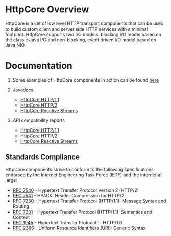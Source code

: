 <!--
    Licensed to the Apache Software Foundation (ASF) under one
    or more contributor license agreements.  See the NOTICE file
    distributed with this work for additional information
    regarding copyright ownership.  The ASF licenses this file
    to you under the Apache License, Version 2.0 (the
    "License"); you may not use this file except in compliance
    with the License.  You may obtain a copy of the License at
    
      http://www.apache.org/licenses/LICENSE-2.0
    
    Unless required by applicable law or agreed to in writing,
    software distributed under the License is distributed on an
    "AS IS" BASIS, WITHOUT WARRANTIES OR CONDITIONS OF ANY
    KIND, either express or implied.  See the License for the
    specific language governing permissions and limitations
    under the License.
-->

HttpCore Overview
=================

HttpCore is a set of low level HTTP transport components that can be used to build custom client and server side HTTP
services with a minimal footprint. HttpCore supports two I/O models: blocking I/O model based on the classic Java I/O
and non-blocking, event driven I/O model based on Java NIO.

Documentation
=============

1. Some examples of HttpCore components in action can be found [here](./examples.html)

1. Javadocs
    - [HttpCore HTTP/1.1](./current/httpcore5/apidocs/)
    - [HttpCore HTTP/2](./current/httpcore5-h2/apidocs/)
    - [HttpCore Reactive Streams](./current/httpcore5-reactive/apidocs/)

1. API compatibility reports
    - [HttpCore HTTP/1.1](./current/httpcore5/clirr-report.html)
    - [HttpCore HTTP/2](./current/httpcore5-h2/clirr-report.html)
    - [HttpCore Reactive Streams](./current/httpcore5-reactive/clirr-report.html)

Standards Compliance
--------------------

HttpCore components strive to conform to the following specifications endorsed by the Internet Engineering Task Force
(IETF) and the internet at large:

- [RFC 7540](http://tools.ietf.org/html/rfc7540) - Hypertext Transfer Protocol Version 2 (HTTP/2)
- [RFC 7541](http://tools.ietf.org/html/rfc7541) - HPACK: Header Compression for HTTP/2
- [RFC 7230](http://tools.ietf.org/html/rfc7230) - Hypertext Transfer Protocol (HTTP/1.1): Message Syntax and Routing
- [RFC 7231](http://tools.ietf.org/html/rfc7231) - Hypertext Transfer Protocol (HTTP/1.1): Semantics and Content
- [RFC 1945](http://tools.ietf.org/html/rfc1945) - Hypertext Transfer Protocol -- HTTP/1.0
- [RFC 2396](http://tools.ietf.org/html/rfc2396) - Uniform Resource Identifiers (URI): Generic Syntax

